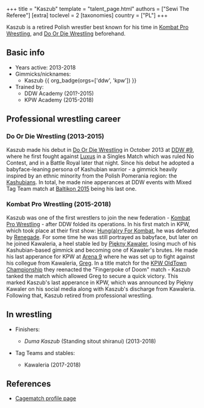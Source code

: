 +++
title = "Kaszub"
template = "talent_page.html"
authors = ["Sewi The Referee"]
[extra]
toclevel = 2
[taxonomies]
country = ["PL"]
+++

Kaszub is a retired Polish wrestler best known for his time in [Kombat Pro Wrestling](@/o/kpw.md), and [Do Or Die Wrestling](@/o/ddw.md) beforehand.

## Basic info

* Years active: 2013-2018
* Gimmicks/nicknames:
  - Kaszub {{ org_badge(orgs=['ddw', 'kpw']) }}
* Trained by:
  - DDW Academy (201?-2015)
  - KPW Academy (2015-2018)

## Professional wrestling career

### Do Or Die Wrestling (2013-2015)

Kaszub made his debut in [Do Or Die Wrestling](@/o/ddw.md) in October 2013 at [DDW #9](@/e/ddw/2013-10-25-ddw-9.md), where he first fought against [Luxus](@/w/luxus.md) in a Singles Match which was ruled No Contest, and in a Battle Royal later that night. Since his debut he adopted a babyface-leaning persona of Kashubian warrior - a gimmick heavily inspired by an ethnic minority from the Polish Pomerania region: the [Kashubians][kaszebe]. In total, he made nine apperances at DDW events with Mixed Tag Team match at [Baltikon 2015](@/e/ddw/2015-07-24-ddw-baltikon.md) being his last one.

### Kombat Pro Wrestling (2015-2018)

Kaszub was one of the first wrestlers to join the new federation - [Kombat Pro Wrestling](@/o/kpw.md) - after DDW folded its operations. In his first match in KPW, which took place at their first show: [Hung(a)ry For Kombat](@/e/kpw/2015-11-14-kpw-vs-the-world-hungary-for-kombat.md), he was defeated by [Renegade](@/w/renegade.md). For some time he was still portrayed as babyface, but later on he joined Kawaleria, a heel stable led by [Piękny Kawaler](@/w/piekny-kawaler.md), losing much of his Kashubian-based gimmick and becoming one of Kawaler's brutes. He made his last apperance for KPW at [Arena 9](@/e/kpw/2018-03-10-kpw-arena-9-na-krawedzi.md) where he was set up to fight against his collegue from Kawaleria, [Greg](@/w/greg.md). In a title match for the [KPW OldTown Championship](@/c/kpw-old-town-championship.md) they reenacted the "Fingerpoke of Doom" match - Kaszub tanked the match which allowed Greg to secure a quick victory. This marked Kaszub's last apperance in KPW, which was announced by Piękny Kawaler on his social media along with Kaszub's discharge from Kawaleria. Following that, Kaszub retired from professional wrestling.

## In wrestling

* Finishers:
  - _Duma Kaszub_ (Standing sitout shiranui) (2013-2018)
 
* Tag Teams and stables:
  - Kawaleria (2017-2018)

## References

* [Cagematch profile page](https://www.cagematch.net/?id=2&nr=14936)

[kaszebe]: https://en.wikipedia.org/wiki/Kashubians
